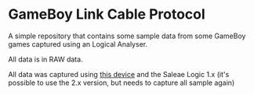 # GameBoy Link Cable Protocol
A simple repository that contains some sample data from some GameBoy games captured using an Logical Analyser.

All data is in RAW data.

All data was captured using [this device](https://pt.aliexpress.com/item/4000190740610.html) and the Saleae Logic 1.x (it's possible to use the 2.x version, but needs to capture all sample again)
